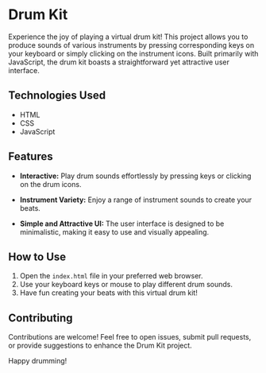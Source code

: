 # Drum Kit

Experience the joy of playing a virtual drum kit! This project allows you to produce sounds of various instruments by pressing corresponding keys on your keyboard or simply clicking on the instrument icons. Built primarily with JavaScript, the drum kit boasts a straightforward yet attractive user interface.

## Technologies Used

- HTML
- CSS
- JavaScript

## Features

- **Interactive:** Play drum sounds effortlessly by pressing keys or clicking on the drum icons.
  
- **Instrument Variety:** Enjoy a range of instrument sounds to create your beats.

- **Simple and Attractive UI:** The user interface is designed to be minimalistic, making it easy to use and visually appealing.

## How to Use

1. Open the `index.html` file in your preferred web browser.
2. Use your keyboard keys or mouse to play different drum sounds.
3. Have fun creating your beats with this virtual drum kit!

## Contributing

Contributions are welcome! Feel free to open issues, submit pull requests, or provide suggestions to enhance the Drum Kit project.

Happy drumming!
